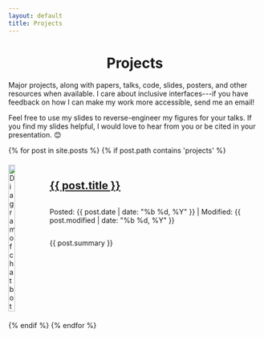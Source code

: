 ```yaml
---
layout: default
title: Projects
---
```

<h1 style="text-align: center;">Projects</h1>

<p>Major projects, along with papers, talks, code, slides, posters, and other resources when available. I care about inclusive interfaces---if you have feedback on how I can make my work more accessible, send me an email!</p>

<p>Feel free to use my slides to reverse-engineer my figures for your talks. If you find my slides helpful, I would love to hear from you or be cited in your presentation. 😊</p>

<div style="display: flex; flex-direction: column; row-gap: 2vmin;">
    {% for post in site.posts %}
        {% if post.path contains 'projects' %}
        <div style="display: flex; column-gap: 3%;">
            <img src="{{ post.thumbnail }}" alt="Diagram of chatbot" style="width: 20%; height: auto; display: block; object-fit: scale-down;">
            <div style="display: flex; flex-direction: column; align-items: flex-start;">
                <h2><a href="{{ post.url }}">{{ post.title }}</a></h2>
                <p>Posted: {{ post.date | date: "%b %d, %Y" }} | Modified: {{ post.modified | date: "%b %d, %Y" }}</p>
                <p>{{ post.summary }}</p>
            </div>
        </div>
        {% endif %}
    {% endfor %}
</div>